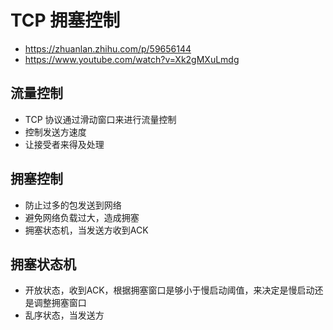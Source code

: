 # TCP 拥塞控制
- https://zhuanlan.zhihu.com/p/59656144
- https://www.youtube.com/watch?v=Xk2gMXuLmdg

## 流量控制
- TCP 协议通过滑动窗口来进行流量控制
- 控制发送方速度
- 让接受者来得及处理

## 拥塞控制
- 防止过多的包发送到网络
- 避免网络负载过大，造成拥塞
- 拥塞状态机，当发送方收到ACK

## 拥塞状态机
- 开放状态，收到ACK，根据拥塞窗口是够小于慢启动阈值，来决定是慢启动还是调整拥塞窗口
- 乱序状态，当发送方
